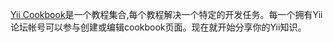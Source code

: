 [Yii Cookbook](http://www.yiiframework.com/wiki/)是一个教程集合,每个教程解决一个特定的开发任务。每一个拥有Yii论坛帐号可以参与创建或编辑cookbook页面。现在就开始分享你的Yii知识。